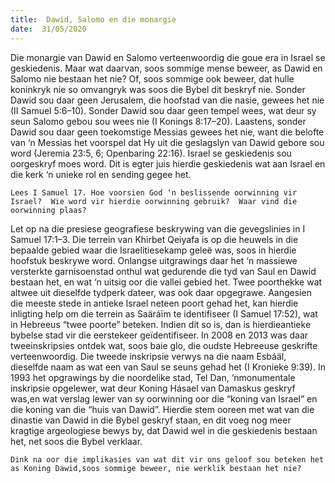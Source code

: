 ```yaml
---
title:  Dawid, Salomo en die monargie
date:  31/05/2020
---
```


Die monargie van Dawid en Salomo verteenwoordig die goue era in Israel se geskiedenis. Maar wat daarvan, soos sommige mense beweer, as Dawid en Salomo nie bestaan het nie? Of, soos sommige ook beweer, dat hulle koninkryk nie so omvangryk was soos die Bybel dit beskryf nie. Sonder Dawid sou daar geen Jerusalem, die hoofstad van die nasie, gewees het nie (II Samuel 5:6–10).  Sonder Dawid sou daar geen tempel wees, wat deur sy seun Salomo gebou sou wees nie (I Konings 8:17–20).  Laastens, sonder Dawid sou daar geen toekomstige Messias gewees het nie, want die belofte van ‘n Messias het voorspel dat Hy uit die geslagslyn van Dawid gebore sou word (Jeremia 23:5, 6; Openbaring 22:16). Israel se geskiedenis sou oorgeskryf moes word.  Dit is egter juis hierdie geskiedenis wat aan Israel en die kerk ‘n unieke rol en sending gegee het.

`Lees I Samuel 17. Hoe voorsien God ‘n beslissende oorwinning vir Israel?  Wie word vir hierdie oorwinning gebruik?  Waar vind die oorwinning plaas?`

Let op na die presiese geografiese beskrywing van die gevegslinies in I Samuel 17:1–3. Die terrein van Khirbet Qeiyafa is op die heuwels in die bepaalde gebied waar die Israelitiesekamp geleë was, soos in hierdie hoofstuk beskrywe word.  Onlangse uitgrawings daar het ‘n massiewe versterkte garnisoenstad onthul wat gedurende die tyd van Saul en Dawid bestaan het, en wat ‘n uitsig oor die vallei gebied het.  Twee poorthekke wat altwee uit dieselfde tydperk dateer, was ook daar opgegrawe.  Aangesien die meeste stede in antieke Israel neteen poort gehad het, kan hierdie inligting help om die terrein as Saäráïm te identifiseer (I Samuel 17:52), wat in Hebreeus “twee poorte” beteken. Indien dit so is, dan is hierdieantieke bybelse stad vir die eerstekeer geïdentifiseer. In 2008 en 2013 was daar tweeinskripsies ontdek wat, soos baie glo, die oudste Hebreeuse geskrifte verteenwoordig. Die tweede inskripsie verwys na die naam Esbáäl, dieselfde naam as wat een van Saul se seuns gehad het (I Kronieke 9:39). In 1993 het opgrawings by die noordelike stad, Tel Dan, ‘nmonumentale inskripsie opgelewer, wat deur Koning Hásael van Damaskus geskryf was,en wat verslag lewer van sy oorwinning oor die “koning van Israel” en die koning van die “huis van Dawid”. Hierdie stem ooreen met wat van die dinastie van Dawid in die Bybel geskryf staan, en dit voeg nog meer kragtige argeologiese bewys by, dat Dawid wel in die geskiedenis bestaan het, net soos die Bybel verklaar.

`Dink na oor die implikasies van wat dit vir ons geloof sou beteken het as Koning Dawid,soos sommige beweer, nie werklik bestaan het nie?`